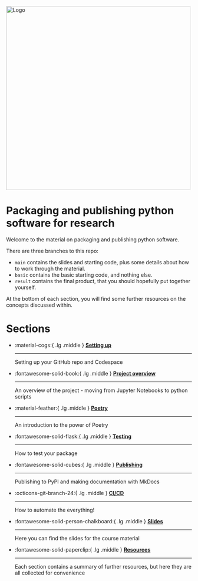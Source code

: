 <a href="https://acceleratescience.github.io/">
    <img src="./imgs/full_acc.png" alt="Logo" width=500>
  </a>

# Packaging and publishing python software for research

Welcome to the material on packaging and publishing python software.

There are three branches to this repo:

- `main` contains the slides and starting code, plus some details about how to work through the material.
- `basic` contains the basic starting code, and nothing else.
- `result` contains the final product, that you should hopefully put together yourself.

At the bottom of each section, you will find some further resources on the concepts discussed within.

# Sections

<div class="grid cards" markdown>

-   :material-cogs:{ .lg .middle } [__Setting up__](1_setting_up.md)

    ---
    Setting up your GitHub repo and Codespace


-   :fontawesome-solid-book:{ .lg .middle } [__Project overview__](2_project_overview.md)

    ---
    An overview of the project - moving from Jupyter Notebooks to python scripts

-   :material-feather:{ .lg .middle } [__Poetry__](Poetry/3_poetry.md)

    ---
    An introduction to the power of Poetry

-   :fontawesome-solid-flask:{ .lg .middle } [__Testing__](4_Testing.md)

    ---
    How to test your package

-   :fontawesome-solid-cubes:{ .lg .middle } [__Publishing__](publishing_docs/publishing.md)

    ---
    Publishing to PyPI and making documentation with MkDocs


-   :octicons-git-branch-24:{ .lg .middle } [__CI/CD__](CICD/index.md)

    ---
    How to automate the everything!

</div>

<div class="grid cards" markdown>

-   :fontawesome-solid-person-chalkboard:{ .lg .middle } [__Slides__](resources/slides.md)

    ---
    Here you can find the slides for the course material

</div>

<div class="grid cards" markdown>

-   :fontawesome-solid-paperclip:{ .lg .middle } [__Resources__](resources/references.md)

    ---
    Each section contains a summary of further resources, but here they are all collected for convenience

</div>
